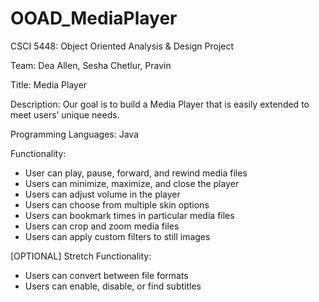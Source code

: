 # OOAD_MediaPlayer
CSCI 5448: Object Oriented Analysis &amp; Design Project

Team:  Dea Allen, Sesha Chetlur, Pravin 

Title:  Media Player
  
Description:  Our goal is to build a Media Player that is easily extended to meet users’ unique needs. 

Programming Languages:  Java

Functionality:
  * User can play, pause, forward, and rewind media files
  * Users can minimize, maximize, and close the player
  * Users can adjust volume in the player
  * Users can choose from multiple skin options
  * Users can bookmark times in particular media files
  * Users can crop and zoom media files
  * Users can apply custom filters to still images

[OPTIONAL]	Stretch	Functionality:	
  * Users can convert between file formats
  * Users can enable, disable, or find subtitles



